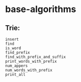 # base-algorithms

## Trie:
    insert
    find
    is_word
    find_prefix
    find_with_prefix_and_suffix
    print_words_with_prefix
    num_appers
    num_words_with_prefix
    print_all
